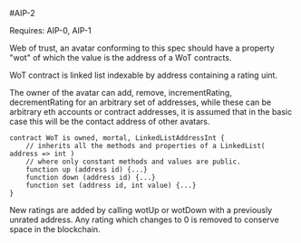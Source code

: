 #AIP-2

Requires: AIP-0, AIP-1

Web of trust, an avatar conforming to this spec should have a property "wot" of which the value is the address of a WoT contracts.

WoT contract is linked list indexable by address containing a rating uint.

The owner of the avatar can add, remove, incrementRating, decrementRating for an arbitrary set of addresses, while these can be arbitrary eth accounts or contract addresses, it is assumed that in the basic case this will be the contact address of other avatars.

    contract WoT is owned, mortal, LinkedListAddressInt {
        // inherits all the methods and properties of a LinkedList( address => int )
        // where only constant methods and values are public.
        function up (address id) {...}
        function down (address id) {...}
        function set (address id, int value) {...}
    }
    

New ratings are added by calling wotUp or wotDown with a previously unrated address. Any rating which changes to 0 is removed to conserve space in the blockchain.

